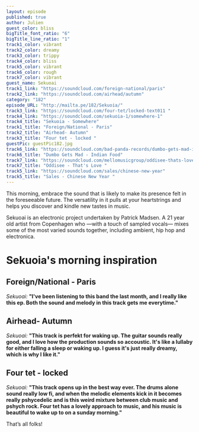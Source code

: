 ```yaml
---
layout: episode
published: true
author: Julien
guest_color: bliss
bigTitle_font_ratio: "6"
bigTitle_line_ratio: "1"
track1_color: vibrant
track2_color: dreamy
track3_color: trippy
track4_color: bliss
track5_color: vibrant
track6_color: rough
track7_color: vibrant
guest_name: Sekuoai
track1_link: "https://soundcloud.com/foreign-national/paris"
track2_link: "https://soundcloud.com/airhead/autumn"
category: "182"
episode_URL: "http://mailta.pe/182/Sekuoia/"
track3_link: "https://soundcloud.com/four-tet/locked-text011 "
track4_link: "https://soundcloud.com/sekuoia-1/somewhere-1"
track4_title: "Sekuoia - Somewhere"
track1_title: "Foreign/National - Paris"
track2_title: "Airhead- Autumn"
track3_title: "Four tet - locked "
guestPic: guestPic182.jpg
track6_link: "https://soundcloud.com/bad-panda-records/dumbo-gets-mad-indian-food"
track6_title: "Dumbo Gets Mad - Indian Food"
track7_link: "https://soundcloud.com/mellomusicgroup/oddisee-thats-love"
track7_title: "Oddisee - That's Love "
track5_link: "https://soundcloud.com/sales/chinese-new-year"
track5_title: "Sales - Chinese New Year "
---
```


<p id="introduction">This morning, embrace the sound that is likely to make its presence felt in the foreseeable future. The versatility in it pulls at your heartstrings and helps you discover and kindle new tastes in music.</p>

Sekuoai is an electronic project undertaken by Patrick Madsen. A 21 year old artist from Copenhagen who —with a touch of sampled vocals— mixes some of the most varied sounds together, including ambient, hip hop and electronica.

# Sekuoia's morning inspiration

## Foreign/National - Paris
_Sekuoai:_ **"**I've been listening to this band the last month, and I really like this ep. Both the sound and melody in this track gets me everytime.**"**

## Airhead- Autumn
_Sekuoai:_ **"**This track is perfekt for waking up. The guitar sounds really good, and I love how the production sounds so accoustic. It's like a lullaby for either falling a sleep or waking up. I guess it's just really dreamy, which is why I like it.**"**

## Four tet - locked
_Sekuoai:_ **"**This track opens up in the best way ever. The drums alone sound really low fi, and when the melodic elements kick in it becomes really pshycedelic and is this weird mixture between club music and pshych rock. Four tet has a lovely approach to music, and his music is beautiful to wake up to on a sunday morning.**"**

 
<p id="outroduction">
That’s all folks! </p>